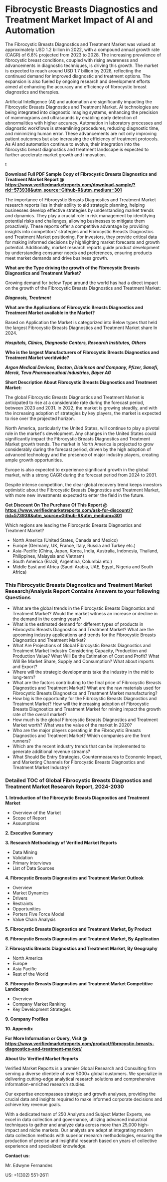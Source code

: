 <meta name="title" content="Global Fibrocystic Breasts Diagnostics and Treatment Market Impact of AI and Automation"><meta name="description" content="The Fibrocystic Breasts Diagnostics and Treatment Market was valued at approximately USD 1.2 billion in 2022, with a compound annual growth rate (CAGR) of 6.8% project"><meta name="title" content="Fibrocystic Breasts Diagnostics and Treatment Market Size, Share, Scope, Trends, Growth, Opportunities, Analysis, Forecast"><h1>Fibrocystic Breasts Diagnostics and Treatment Market Impact of AI and Automation</h1><p>The Fibrocystic Breasts Diagnostics and Treatment Market was valued at approximately USD 1.2 billion in 2022, with a compound annual growth rate (CAGR) of 6.8% projected from 2023 to 2028. The increasing prevalence of fibrocystic breast conditions, coupled with rising awareness and advancements in diagnostic techniques, is driving this growth. The market is expected to reach around USD 1.7 billion by 2028, reflecting the continued demand for improved diagnostic and treatment options. The expansion is also fueled by ongoing research and development efforts aimed at enhancing the accuracy and efficiency of fibrocystic breast diagnostics and therapies.</p><p>Artificial Intelligence (AI) and automation are significantly impacting the Fibrocystic Breasts Diagnostics and Treatment Market. AI technologies are being integrated into diagnostic imaging systems, enhancing the precision of mammograms and ultrasounds by enabling early detection of abnormalities with higher accuracy. Automation in laboratory processes and diagnostic workflows is streamlining procedures, reducing diagnostic time, and minimizing human error. These advancements are not only improving patient outcomes but also increasing the efficiency of treatment protocols. As AI and automation continue to evolve, their integration into the fibrocystic breast diagnostics and treatment landscape is expected to further accelerate market growth and innovation.</p>t</p><p id="" class=""><strong>Download Full PDF Sample Copy of Fibrocystic Breasts Diagnostics and Treatment Market Report @ <a href="https://www.verifiedmarketreports.com/download-sample/?rid=573938&utm_source=Github-R&utm_medium=301" target="_blank">https://www.verifiedmarketreports.com/download-sample/?rid=573938&utm_source=Github-R&utm_medium=301</a></strong></p><p>The importance of&nbsp;Fibrocystic Breasts Diagnostics and Treatment Market research reports lies in their ability to aid strategic planning, helping businesses develop effective strategies by understanding market trends and dynamics. They play a crucial role in risk management by identifying potential risks and challenges, allowing businesses to mitigate them proactively. These reports offer a competitive advantage by providing insights into competitors' strategies and Fibrocystic Breasts Diagnostics and Treatment Market positioning. For investors, they provide critical data for making informed decisions by highlighting market forecasts and growth potential. Additionally, market research reports guide product development by understanding consumer needs and preferences, ensuring products meet market demands and drive business growth.</p><p><strong>What are the&nbsp;Type driving the growth of the Fibrocystic Breasts Diagnostics and Treatment Market?</strong></p><p id="" class="">Growing demand for below Type around the world has had a direct impact on the growth of the Fibrocystic Breasts Diagnostics and Treatment Market:</p><em><strong>Diagnosis, Treatment</strong></em></p><strong>What are the&nbsp;Applications&nbsp;of Fibrocystic Breasts Diagnostics and Treatment Market available in the Market?</strong></p><p id="" class="">Based on Application the Market is categorized into Below types that held the largest Fibrocystic Breasts Diagnostics and Treatment Market share In 2024.</p><em><strong>Hospitals, Clinics, Diagnostic Centers, Research Institutes, Others</strong></em></p><strong>Who is the largest Manufacturers of Fibrocystic Breasts Diagnostics and Treatment Market worldwide?</strong></p><p><em><strong>Argon Medical Devices, Becton, Dickinson and Company, Pfizer, Sanofi, Merck, Teva Pharmaceutical Industries, Bayer AG</strong></em></p><p id="" class=""><strong>Short Description About Fibrocystic Breasts Diagnostics and Treatment Market:</strong></p><p>The global Fibrocystic Breasts Diagnostics and Treatment Market is anticipated to rise at a considerable rate during the forecast period, between 2023 and 2031. In 2022, the market is growing steadily, and with the increasing adoption of strategies by key players, the market is expected to rise over the projected horizon.</p><p>North America, particularly the United States, will continue to play a pivotal role in the market's development. Any changes in the United States could significantly impact the Fibrocystic Breasts Diagnostics and Treatment Market growth trends. The market in North America is projected to grow considerably during the forecast period, driven by the high adoption of advanced technology and the presence of major industry players, creating ample growth opportunities.</p><p>Europe is also expected to experience significant growth in the global market, with a strong CAGR during the forecast period from 2024 to 2031.</p><p>Despite intense competition, the clear global recovery trend keeps investors optimistic about the Fibrocystic Breasts Diagnostics and Treatment Market, with more new investments expected to enter the field in the future.</p><p id="" class=""><strong>Get Discount On The Purchase Of This Report @ <a href="https://www.verifiedmarketreports.com/ask-for-discount/?rid=573938&utm_source=Github-R&utm_medium=301" target="_blank">https://www.verifiedmarketreports.com/ask-for-discount/?rid=573938&utm_source=Github-R&utm_medium=301</a></strong></p>Which regions are leading the Fibrocystic Breasts Diagnostics and Treatment Market?</p><ul><li>North America (United States, Canada and Mexico)</li><li>Europe (Germany, UK, France, Italy, Russia and Turkey etc.)</li><li>Asia-Pacific (China, Japan, Korea, India, Australia, Indonesia, Thailand, Philippines, Malaysia and Vietnam)</li><li>South America (Brazil, Argentina, Columbia etc.)</li><li>Middle East and Africa (Saudi Arabia, UAE, Egypt, Nigeria and South Africa)</li></ul><h3 id="" class="">This Fibrocystic Breasts Diagnostics and Treatment Market Research/Analysis Report Contains Answers to your following Questions</h3><ul><li>What are the global trends in the Fibrocystic Breasts Diagnostics and Treatment Market? Would the market witness an increase or decline in the demand in the coming years?</li><li>What is the estimated demand for different types of products in Fibrocystic Breasts Diagnostics and Treatment Market? What are the upcoming industry applications and trends for the Fibrocystic Breasts Diagnostics and Treatment Market?</li><li>What Are Projections of Global Fibrocystic Breasts Diagnostics and Treatment Market Industry Considering Capacity, Production and Production Value? What Will Be the Estimation of Cost and Profit? What Will Be Market Share, Supply and Consumption? What about imports and Export?</li><li>Where will the strategic developments take the industry in the mid to long-term?</li><li>What are the factors contributing to the final price of Fibrocystic Breasts Diagnostics and Treatment Market? What are the raw materials used for Fibrocystic Breasts Diagnostics and Treatment Market manufacturing?</li><li>How big is the opportunity for the Fibrocystic Breasts Diagnostics and Treatment Market? How will the increasing adoption of Fibrocystic Breasts Diagnostics and Treatment Market for mining impact the growth rate of the overall market?</li><li>How much is the global Fibrocystic Breasts Diagnostics and Treatment Market worth? What was the value of the market In 2020?</li><li>Who are the major players operating in the Fibrocystic Breasts Diagnostics and Treatment Market? Which companies are the front runners?</li><li>Which are the recent industry trends that can be implemented to generate additional revenue streams?</li><li>What Should Be Entry Strategies, Countermeasures to Economic Impact, and Marketing Channels for Fibrocystic Breasts Diagnostics and Treatment Market Industry?</li></ul><h3 id="" class="">Detailed TOC of Global Fibrocystic Breasts Diagnostics and Treatment Market Research Report, 2024-2030</h3><p id="" class=""><strong>1. Introduction of the Fibrocystic Breasts Diagnostics and Treatment Market</strong></p><ul><li>Overview of the Market</li><li>Scope of Report</li><li>Assumptions</li></ul><p id="" class=""><strong>2. Executive Summary</strong></p><p id="" class=""><strong>3. Research Methodology of Verified Market Reports</strong></p><ul><li>Data Mining</li><li>Validation</li><li>Primary Interviews</li><li>List of Data Sources</li></ul><p id="" class=""><strong>4. Fibrocystic Breasts Diagnostics and Treatment Market Outlook</strong></p><ul><li>Overview</li><li>Market Dynamics</li><li>Drivers</li><li>Restraints</li><li>Opportunities</li><li>Porters Five Force Model</li><li>Value Chain Analysis</li></ul><p id="" class=""><strong>5. Fibrocystic Breasts Diagnostics and Treatment Market, By Product</strong></p><p id="" class=""><strong>6. Fibrocystic Breasts Diagnostics and Treatment Market, By Application</strong></p><p id="" class=""><strong>7. Fibrocystic Breasts Diagnostics and Treatment Market, By Geography</strong></p><ul><li>North America</li><li>Europe</li><li>Asia Pacific</li><li>Rest of the World</li></ul><p id="" class=""><strong>8. Fibrocystic Breasts Diagnostics and Treatment Market Competitive Landscape</strong></p><ul><li>Overview</li><li>Company Market Ranking</li><li>Key Development Strategies</li></ul><p id="" class=""><strong>9. Company Profiles</strong></p><p id="" class=""><strong>10. Appendix</strong></p><p id="" class=""><strong>For More Information or Query, Visit @ <a href="https://www.verifiedmarketreports.com/product/fibrocystic-breasts-diagnostics-and-treatment-market/" target="_blank">https://www.verifiedmarketreports.com/product/fibrocystic-breasts-diagnostics-and-treatment-market/</a></strong></p><p id="" class=""><strong>About Us: Verified Market Reports</strong></p><p id="" class="">Verified Market Reports is a premier Global Research and Consulting firm serving a diverse clientele of over 5000+ global customers. We specialize in delivering cutting-edge analytical research solutions and comprehensive information-enriched research studies.</p><p id="" class="">Our expertise encompasses strategic and growth analyses, providing the crucial data and insights required to make informed corporate decisions and achieve key revenue goals.</p><p id="" class="">With a dedicated team of 250 Analysts and Subject Matter Experts, we excel in data collection and governance, utilizing advanced industrial techniques to gather and analyze data across more than 25,000 high-impact and niche markets. Our analysts are adept at integrating modern data collection methods with superior research methodologies, ensuring the production of precise and insightful research based on years of collective experience and specialized knowledge.</p><p id="" class=""><strong>Contact us:</strong></p><p id="" class="">Mr. Edwyne Fernandes</p><p id="" class="">US: +1(302) 551-2611</p>